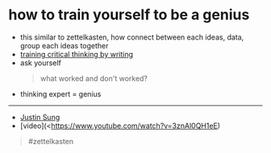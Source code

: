 # how to train yourself to be a genius

- this similar to zettelkasten, how connect between each ideas, data, group each ideas together
- [training critical thinking by writing](publish/202109091205.md)
- ask yourself
  > what worked and don't worked?
- thinking expert = genius

---

- [Justin Sung](publish/20211113231926.md)
- [video](<https://www.youtube.com/watch?v=3znAl0QH1eE)

> #zettelkasten
